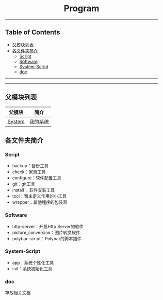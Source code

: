 <h1 align="center">Program</h1>

<!-- File: README.md -->
<!-- Author: YJ -->
<!-- Email: yj1516268@outlook.com -->
<!-- Created Time: 2022-10-22 22:44:23 -->

---

## Table of Contents

<!-- vim-markdown-toc GFM -->

* [父模块列表](#父模块列表)
* [各文件夹简介](#各文件夹简介)
    * [Script](#script)
    * [Software](#software)
    * [System-Script](#system-script)
    * [doc](#doc)

<!-- vim-markdown-toc -->

---

<!----------------------------------------------------------------------------------------------------------->
<!--  ____                                                   _             _     _     _                   -->
<!-- |  _ \ _ __ ___   __ _ _ __ __ _ _ __ ___              / \   _ __ ___| |__ | |   (_)_ __  _   ___  __ -->
<!-- | |_) | '__/ _ \ / _` | '__/ _` | '_ ` _ \   _____    / _ \ | '__/ __| '_ \| |   | | '_ \| | | \ \/ / -->
<!-- |  __/| | | (_) | (_| | | | (_| | | | | | | |_____|  / ___ \| | | (__| | | | |___| | | | | |_| |>  <  -->
<!-- |_|   |_|  \___/ \__, |_|  \__,_|_| |_| |_|         /_/   \_\_|  \___|_| |_|_____|_|_| |_|\__,_/_/\_\ -->
<!--                  |___/                                                                                -->
<!----------------------------------------------------------------------------------------------------------->

---

## 父模块列表

| 父模块                                   | 简介     |
|------------------------------------------|----------|
| [System](https://github.com/YHYJ/System) | 我的系统 |

## 各文件夹简介

### Script

- backup：备份工具
- check：家测工具
- configure：软件配置工具
- git：git工具
- install： 软件安装工具
- tool：暂未定义作用的小工具
- wrapper：其他程序的包装器

### Software

- http-server：开启Http Server的软件
- picture_conversion：图片转换软件
- polybar-script：Polybar的脚本插件

### System-Script

- app：系统个性化工具
- init：系统初始化工具

### doc

存放相关文档

